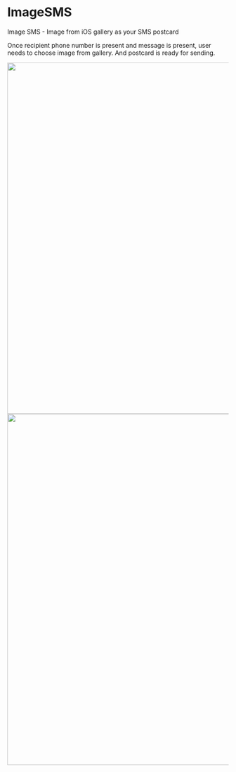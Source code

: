 # ImageSMS
  <p align="left">
Image SMS - Image from iOS gallery as your SMS postcard
  </p>
  
  <p align="left">
Once recipient phone number is present and message is present, user needs to choose image from gallery. And postcard is ready for sending.
</p>

<div align="center">
<img src="images/view1.png" height="800">
<img src="images/view2.png" height="800">
</div>

